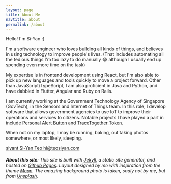```yaml
---
layout: page
title: About Me
navtitle: about
permalink: /about
---
```


Hello! I'm Si-Yan :)

I'm a software engineer who loves building all kinds of things, and believes in using technology to improve people's lives. (That includes automating all the tedious things I'm too lazy to do manually 😂 although I usually end up spending even more time on the task)

My expertise is in frontend development using React, but I'm also able to pick up new languages and tools quickly to move a project forward. Other than JavaScript/TypeScript, I am also proficient in Java and Python, and have dabbled in Flutter, Angular and Ruby on Rails.

I am currently working at the Government Technology Agency of Singapore (GovTech), in the Sensors and Internet of Things team. In this role, I develop software that allows government agencies to use IoT to improve their operations and services to citizens. Notable projects I have played a part in include [Personal Alert Button](/projects/pab) and [TraceTogether Token](/projects/tracetogether-token).

When not on my laptop, I may be running, baking, out taking photos somewhere, or most likely, sleeping.

<a class="btn" href="https://github.com/siyant/" aria-label="GitHub profile">
<i class="fa fa-github fa-2x" aria-hidden="true"></i>
siyant
</a>
<a class="btn" href="https://www.linkedin.com/in/teosiyan/" aria-label="LinkedIn profile">
<i class="fa fa-linkedin-square fa-2x" aria-hidden="true"></i>
Si-Yan Teo
</a>
<a class="btn" href="mailto:hi@teosiyan.com" aria-label="Email me">
<i class="fa fa-envelope fa-2x" aria-hidden="true"></i>
hi@teosiyan.com
</a>

###### **About this site**: This site is built with [Jekyll](https://jekyllrb.com/), a static site generator, and hosted on [Github Pages](https://pages.github.com/). Layout designed by me with inspiration from the theme [Moon](https://github.com/TaylanTatli/Moon). The amazing background photo is taken, sadly not by me, but from [Unsplash](https://unsplash.com/photos/0LU4vO5iFpM).
